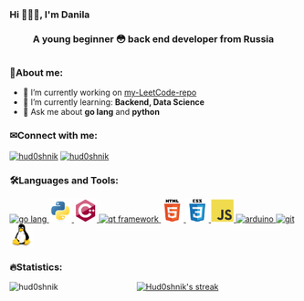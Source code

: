 ### Hi 🙋🏻‍♂️, I'm Danila
<h3 align="center"> A young beginner 😳 back end developer from Russia </h3>
<h1></h1>

<h3 align="left">🔎About me:</h3>

- 🔭 I’m currently working on [my-LeetCode-repo](https://github.com/hud0shnik/LeetCode)
- 🌱 I’m currently learning: **Backend, Data Science**
- 💬 Ask me about **go lang** and **python**

<h3 align="left">✉Connect with me:</h3>
<p align="left">
<a href="https://vk.com/hud0shnik" target="blank"><img align="center" src="https://img.icons8.com/nolan/64/vk-circled.png" alt="hud0shnik" height="40" width="40" /></a>
<a href="https://www.instagram.com/hud0shnik_/" target="blank"><img align="center" src="https://img.icons8.com/fluency/48/000000/instagram-new.png" alt="hud0shnik" height="40" width="40" /></a>  
</p>
<h3 align="left">🛠Languages and Tools:</h3>
<p align="left"> 
<a href="https://golang.org" target="_blank"> <img src="https://www.vectorlogo.zone/logos/golang/golang-ar21.svg" alt="go lang" width="40" height="40"/> </a>
<a href="https://www.python.org" target="_blank"> <img src="https://raw.githubusercontent.com/devicons/devicon/master/icons/python/python-original.svg" alt="python" width="40" height="40"/> </a>
<a href="https://www.w3schools.com/cpp/" target="_blank"> <img src="https://raw.githubusercontent.com/devicons/devicon/master/icons/cplusplus/cplusplus-original.svg" alt="cplusplus" width="40" height="40"/> 
<a href="https://www.qt.io" target="_blank"> <img src="https://img.icons8.com/ios-filled/50/26e07f/qt.png" alt="qt framework" width="40" height="40"/> </a>
<a href="https://www.w3.org/html/" target="_blank"> <img src="https://raw.githubusercontent.com/devicons/devicon/master/icons/html5/html5-original-wordmark.svg" alt="html5" width="40" height="40"/> </a>
<a href="https://www.w3schools.com/css/" target="_blank"> <img src="https://raw.githubusercontent.com/devicons/devicon/master/icons/css3/css3-original-wordmark.svg" alt="css3" width="40" height="40"/> </a>
<a href="https://developer.mozilla.org/en-US/docs/Web/JavaScript" target="_blank"> <img src="https://raw.githubusercontent.com/devicons/devicon/master/icons/javascript/javascript-original.svg" alt="javascript" width="40" height="40"/> </a>
<a href="https://www.arduino.cc/" target="_blank" target="_blank"> <img src="https://cdn.worldvectorlogo.com/logos/arduino-1.svg" alt="arduino" width="40" height="40"/> </a>
<a href="https://git-scm.com/" target="_blank"> <img src="https://www.vectorlogo.zone/logos/git-scm/git-scm-icon.svg" alt="git" width="40" height="40"/> </a>
<a href="https://www.linux.org/" target="_blank"> <img src="https://raw.githubusercontent.com/devicons/devicon/master/icons/linux/linux-original.svg" alt="linux" width="40" height="40"/> </a>
</p>
  
<h3 align="left">🔥Statistics:</h3>
<p align="center"><img align="left" src="https://github-readme-stats.vercel.app/api/top-langs/?username=hud0shnik&layout=compact&hide=html" alt="hud0shnik" height="195"  />

<a href="https://github.com/DenverCoder1/github-readme-streak-stats">
<img title="🔥 Get streak stats for your profile at git.io/streak-stats" alt="Hud0shnik's streak" src="https://github-readme-streak-stats.herokuapp.com/?user=hud0shnik&theme=default&hide_border=true"/></a>
</p>
